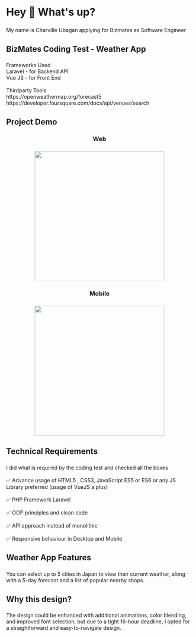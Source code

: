 <h1 align="left">Hey 👋 What's up?</h1>

###

<p align="left">My name is Charville Ubagan applying for Bizmates as Software Engineer</p>

###

<h2 align="left">BizMates Coding Test - Weather App</h2>

###

<p align="left">Frameworks Used<br>Laravel - for Backend API<br>Vue JS - for Front End<br><br>Thirdparty Tools<br>https://openweathermap.org/forecast5<br>https://developer.foursquare.com/docs/api/venues/search</p>

###

<h2 align="left">Project Demo</h2>

###

<h3 align="center">Web</h3>

###

<div align="center">
  <img height="350" src="https://i.giphy.com/media/v1.Y2lkPTc5MGI3NjExeGRpN29mdDlkN2dtMHQ5aGVwMHJ5NDFpbHplcWFkd2QyNTFsemxmbyZlcD12MV9pbnRlcm5hbF9naWZfYnlfaWQmY3Q9Zw/a3isCKekundkBWWRHd/giphy.gif"  />
</div>

###

<h3 align="center">Mobile</h3>

###

<div align="center">
  <img height="350" src="https://i.giphy.com/media/v1.Y2lkPTc5MGI3NjExNjBtc2E0MGxxeDAzaGxkZXhuM2ZsZjNuNzB0NzZsbjMzaHhhMHRmNyZlcD12MV9pbnRlcm5hbF9naWZfYnlfaWQmY3Q9Zw/YAi6V8BXA3RS2Mdr8y/giphy.gif"  />
</div>

###

<h2 align="left">Technical Requirements</h2>

###

<p align="left">I did what is required by the coding test and checked all the boxes<br><br>✅ Advance usage of HTML5 , CSS3, JavaScript ES5 or ES6 or any JS Library preferred (usage of VueJS a plus)<br><br>✅ PHP Framework Laravel<br><br>✅ OOP principles and clean code<br><br>✅ API approach instead of monolithic<br><br>✅ Responsive behaviour in Desktop and Mobile</p>

###

<h2 align="left">Weather App Features</h2>

###

<p align="left">You can select up to 5 cities in Japan to view their current weather, along with a 5-day forecast and a list of popular nearby shops.</p>

###

<h2 align="left">Why this design?</h2>

###

<p align="left">The design could be enhanced with additional animations, color blending, and improved font selection, but due to a tight 16-hour deadline, I opted for a straightforward and easy-to-navigate design.</p>

###